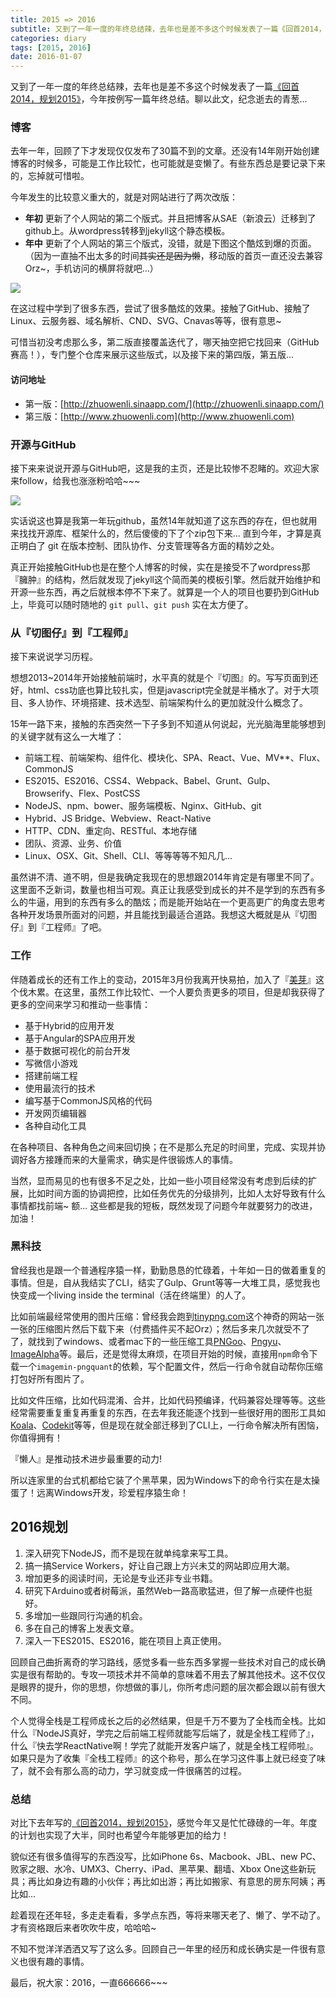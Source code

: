 ```yaml
---
title: 2015 => 2016
subtitle: 又到了一年一度的年终总结辣，去年也是差不多这个时候发表了一篇《回首2014，规划2015》，今年按例写一篇年终总结。聊以此文，纪念逝去的青葱...
categories: diary
tags: [2015, 2016]
date: 2016-01-07
---
```


又到了一年一度的年终总结辣，去年也是差不多这个时候发表了一篇[《回首2014，规划2015》](http://www.zhuowenli.com/diary/2015.html)，今年按例写一篇年终总结。聊以此文，纪念逝去的青葱...

### 博客

去年一年，回顾了下才发现仅仅发布了30篇不到的文章。还没有14年刚开始创建博客的时候多，可能是工作比较忙，也可能就是变懒了。有些东西总是要记录下来的，忘掉就可惜啦。

今年发生的比较意义重大的，就是对网站进行了两次改版：

- **年初** 更新了个人网站的第二个版式。并且把博客从SAE（新浪云）迁移到了github上。从wordpress转移到jekyll这个静态模板。
- **年中** 更新了个人网站的第三个版式，没错，就是下图这个酷炫到爆的页面。（因为一直抽不出太多的时间<del>其实还是因为懒</del>，移动版的首页一直还没去兼容 Orz~，手机访问的横屏将就吧...）

![][home]

在这过程中学到了很多东西，尝试了很多酷炫的效果。接触了GitHub、接触了Linux、云服务器、域名解析、CND、SVG、Cnavas等等，很有意思~

可惜当初没考虑那么多，第二版直接覆盖迭代了，哪天抽空把它找回来（GitHub赛高！），专门整个仓库来展示这些版式，以及接下来的第四版，第五版...

#### 访问地址

- 第一版：[http://zhuowenli.sinaapp.com/](http://zhuowenli.sinaapp.com/)
- 第三版：[http://www.zhuowenli.com](http://www.zhuowenli.com)

### 开源与GitHub

接下来来说说开源与GitHub吧，这是我的主页，还是比较惨不忍睹的。欢迎大家来follow，给我也涨涨粉哈哈~~~

[![][github]](http://www.github.com/zhuowenli)

实话说这也算是我第一年玩github，虽然14年就知道了这东西的存在，但也就用来找找开源库、框架什么的，然后傻傻的下了个zip包下来... 直到今年，才算是真正明白了 git 在版本控制、团队协作、分支管理等各方面的精妙之处。

真正开始接触GitHub也是在整个人博客的时候，实在是接受不了wordpress那『臃肿』的结构，然后就发现了jekyll这个简而美的模板引擎。然后就开始维护和开源一些东西，再之后就根本停不下来了。就算是一个人的项目也要扔到GitHub上，毕竟可以随时随地的 `git pull`、`git push` 实在太方便了。

### 从『切图仔』到『工程师』

接下来说说学习历程。

想想2013~2014年开始接触前端时，水平真的就是个『切图』的。写写页面到还好，html、css功底也算比较扎实，但是javascript完全就是半桶水了。对于大项目、多人协作、环境搭建、技术选型、前端架构什么的更加就没什么概念了。

15年一路下来，接触的东西突然一下子多到不知道从何说起，光光脑海里能够想到的关键字就有这么一大堆了：

- 前端工程、前端架构、组件化、模块化、SPA、React、Vue、MV**、Flux、CommonJS
- ES2015、ES2016、CSS4、Webpack、Babel、Grunt、Gulp、Browserify、Flex、PostCSS
- NodeJS、npm、bower、服务端模板、Nginx、GitHub、git
- Hybrid、JS Bridge、Webview、React-Native
- HTTP、CDN、重定向、RESTful、本地存储
- 团队、资源、业务、价值
- Linux、OSX、Git、Shell、CLI、等等等等不知凡几...

虽然讲不清、道不明，但是我确定我现在的思想跟2014年肯定是有哪里不同了。这里面不乏新词，数量也相当可观。真正让我感受到成长的并不是学到的东西有多么的牛逼，用到的东西有多么的酷炫；而是能开始站在一个更高更广的角度去思考各种开发场景所面对的问题，并且能找到最适合道路。我想这大概就是从『切图仔』到『工程师』了吧。

### 工作

伴随着成长的还有工作上的变动，2015年3月份我离开快易拍，加入了『[美芽](http://www.meiyaapp.com/)』这个伐木累。在这里，虽然工作比较忙、一个人要负责更多的项目，但是却我获得了更多的空间来学习和推动一些事情：

- 基于Hybrid的应用开发
- 基于Angular的SPA应用开发
- 基于数据可视化的前台开发
- 写微信小游戏
- 搭建前端工程
- 使用最流行的技术
- 编写基于CommonJS风格的代码
- 开发网页编辑器
- 各种自动化工具

在各种项目、各种角色之间来回切换；在不是那么充足的时间里，完成、实现并协调好各方接踵而来的大量需求，确实是件很锻炼人的事情。

当然，显而易见的也有很多不足之处，比如一些小项目经常没有考虑到后续的扩展，比如时间方面的协调把控，比如任务优先的分级排列，比如人太好导致有什么事情都找前端~ 额... 这些都是我的短板，既然发现了问题今年就要努力的改进，加油！

### 黑科技

曾经我也是跟一个普通程序猿一样，勤勤恳恳的忙碌着，十年如一日的做着重复的事情。但是，自从我结实了CLI，结实了Gulp、Grunt等等一大堆工具，感觉我也快变成一个living inside the terminal（活在终端里）的人了。

比如前端最经常使用的图片压缩：曾经我会跑到[tinypng.com](http://www.tinypng.com)这个神奇的网站一张一张的压缩图片然后下载下来（付费插件买不起Orz）；然后多来几次就受不了了，就找到了windows、或者mac下的一些压缩工具[PNGoo](https://pngquant.org/PNGoo.0.1.1.zip)、[Pngyu](https://nukesaq88.github.io/Pngyu/)、[ImageAlpha](http://pngmini.com/)等。最后，还是觉得太麻烦，在项目开始的时候，直接用`npm`命令下载一个`imagemin-pngquant`的依赖，写个配置文件，然后一行命令就自动帮你压缩打包好所有图片了。

比如文件压缩，比如代码混淆、合并，比如代码预编译，代码兼容处理等等。这些经常需要重复重复再重复的东西，在去年我还能逐个找到一些很好用的图形工具如[Koala](http://koala-app.com/)、[Codekit](http://incident57.com/codekit/)等等，但是现在就全部迁移到了CLI上，一行命令解决所有困恼，你值得拥有！

『懒人』是推动技术进步最重要的动力!

所以连家里的台式机都给它装了个黑苹果，因为Windows下的命令行实在是太操蛋了！远离Windows开发，珍爱程序猿生命！

## 2016规划

1. 深入研究下NodeJS，而不是现在就单纯拿来写工具。
2. 搞一搞Service Workers，好让自己跟上方兴未艾的网站即应用大潮。
3. 增加更多的阅读时间，无论是专业还非专业书籍。
4. 研究下Arduino或者树莓派，虽然Web一路高歌猛进，但了解一点硬件也挺好。
5. 多增加一些跟同行沟通的机会。
6. 多在自己的博客上发表文章。
7. 深入一下ES2015、ES2016，能在项目上真正使用。

回顾自己曲折离奇的学习路线，感觉多看一些东西多掌握一些技术对自己的成长确实是很有帮助的。专攻一项技术并不简单的意味着不用去了解其他技术。这不仅仅是眼界的提升，你的思想，你想做的事儿，你所考虑问题的层次都会跟以前有很大不同。

个人觉得全栈是工程师成长之后的必然结果，但是千万不要为了全栈而全栈。比如什么『NodeJS真好，学完之后前端工程师就能写后端了，就是全栈工程师了』，什么『快去学ReactNative啊！学完了就能开发客户端了，就是全栈工程师啦』。如果只是为了收集『全栈工程师』的这个称号，那么在学习这件事上就已经变了味了，就不会有那么高的动力，学习就变成一件很痛苦的过程。

### 总结

对比下去年写的[《回首2014，规划2015》](http://www.zhuowenli.com/diary/2015.html)，感觉今年又是忙忙碌碌的一年。年度的计划也实现了大半，同时也希望今年能够更加的给力！

貌似还有很多值得写的东西没写，比如iPhone 6s、Macbook、JBL、new PC、败家之眼、水冷、UMX3、Cherry、iPad、黑苹果、翻墙、Xbox One这些新玩具；再比如身边有趣的小伙伴；再比如出游；再比如搬家、有意思的房东阿姨；再比如...

趁着现在还年轻，多走走看看，多学点东西，等将来哪天老了、懒了、学不动了。才有资格跟后来者吹吹牛皮，哈哈哈~

不知不觉洋洋洒洒又写了这么多。回顾自己一年里的经历和成长确实是一件很有意义也很有趣的事情。

最后，祝大家：2016，一直666666~~~

[home]:https://st-qn.gittt.cn/2016/01/07/home.png?v=1
[github]:https://st-qn.gittt.cn/2016/01/07/github.png?v=1
